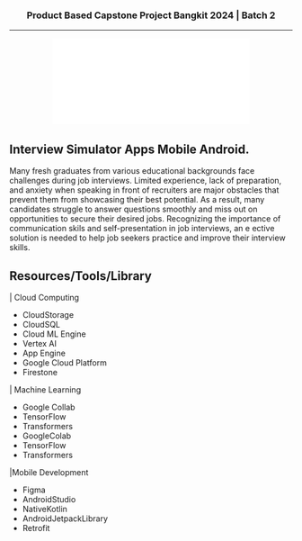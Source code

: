 <h3 align="center">Product Based Capstone Project Bangkit 2024 | Batch 2</h3>
<hr>
<p align="center">
    <img src="Logo-1.png" alt="intersim-logo" width="350px" >
</p>

<p>

## Interview Simulator Apps Mobile Android.

Many fresh graduates from various educational backgrounds face challenges during job interviews. Limited experience, lack of preparation, and anxiety when speaking in front of recruiters are major obstacles that prevent them from showcasing their best potential. As a result, many candidates struggle to answer questions smoothly and miss out on opportunities to secure their desired jobs. Recognizing the importance of communication skils and self-presentation in job interviews, an e ective solution is needed to help job seekers practice and improve their interview skills.

## Resources/Tools/Library

| Cloud Computing
- CloudStorage
- CloudSQL
- Cloud ML Engine
- Vertex AI
- App Engine
- Google Cloud Platform
- Firestone


| Machine Learning
- Google Collab
- TensorFlow
- Transformers
- GoogleColab
- TensorFlow
- Transformers

|Mobile Development
- Figma 
- AndroidStudio
- NativeKotlin
- AndroidJetpackLibrary
- Retrofit
